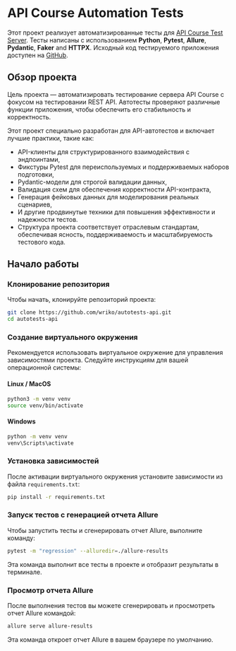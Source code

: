 # API Course Automation Tests

Этот проект реализует автоматизированные тесты для [API Course Test Server](https://github.com/Nikita-Filonov/qa-automation-engineer-api-course).
Тесты написаны с использованием **Python**, **Pytest**, **Allure**, **Pydantic**, **Faker** and **HTTPX**. Исходный код тестируемого приложения доступен на [GitHub](https://github.com/Nikita-Filonov/qa-automation-engineer-api-course).

## Обзор проекта

Цель проекта — автоматизировать тестирование сервера API Course с фокусом на тестировании REST API. Автотесты проверяют различные функции приложения, чтобы обеспечить его стабильность и корректность.

Этот проект специально разработан для API-автотестов и включает лучшие практики, такие как:

- API-клиенты для структурированного взаимодействия с эндпоинтами,
- Фикстуры Pytest для переиспользуемых и поддерживаемых наборов подготовки,
- Pydantic-модели для строгой валидации данных,
- Валидация схем для обеспечения корректности API-контракта,
- Генерация фейковых данных для моделирования реальных сценариев,
- И другие продвинутые техники для повышения эффективности и надежности тестов.
- Структура проекта соответствует отраслевым стандартам, обеспечивая ясность, поддерживаемость и масштабируемость тестового кода.

## Начало работы

### Клонирование репозитория

Чтобы начать, клонируйте репозиторий проекта:

```bash
git clone https://github.com/wriko/autotests-api.git
cd autotests-api
```


### Создание виртуального окружения

Рекомендуется использовать виртуальное окружение для управления зависимостями проекта. Следуйте инструкциям для вашей операционной системы:

#### Linux / MacOS

```bash
python3 -m venv venv
source venv/bin/activate
```

#### Windows

```bash
python -m venv venv
venv\Scripts\activate
```

### Установка зависимостей

После активации виртуального окружения установите зависимости из файла `requirements.txt`:

```bash
pip install -r requirements.txt
```

### Запуск тестов с генерацией отчета Allure

Чтобы запустить тесты и сгенерировать отчет Allure, выполните команду:

```bash
pytest -m "regression" --alluredir=./allure-results
```

Эта команда выполнит все тесты в проекте и отобразит результаты в терминале.

### Просмотр отчета Allure

После выполнения тестов вы можете сгенерировать и просмотреть отчет Allure командой:

```bash
allure serve allure-results
```

Эта команда откроет отчет Allure в вашем браузере по умолчанию.